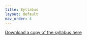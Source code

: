 ```yaml
---
title: Syllabus
layout: default
nav_order: 4
---
```


[Download a copy of the syllabus here](https://drive.google.com/file/d/1P7GxbBiS57UBtxFqXm3ThnB653AVLrqc/view?usp=sharing)
